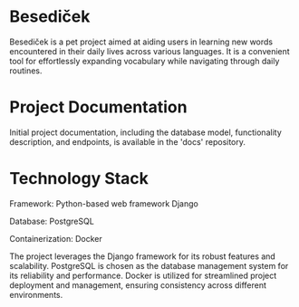 # Besediček
Besediček is a pet project aimed at aiding users in learning new words encountered in their daily lives across various languages. It is a convenient tool for effortlessly expanding vocabulary while navigating through daily routines.

# Project Documentation
Initial project documentation, including the database model, functionality description, and endpoints, is available in the 'docs' repository. 

# Technology Stack
Framework: Python-based web framework Django

Database: PostgreSQL

Containerization: Docker

The project leverages the Django framework for its robust features and scalability. PostgreSQL is chosen as the database management system for its reliability and performance. Docker is utilized for streamlined project deployment and management, ensuring consistency across different environments.
